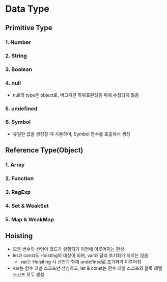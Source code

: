 # Data Type
## Primitive Type
### 1. Number
### 2. String
### 3. Boolean
### 4. null
- null의 type은 object로, 버그지만 하위호환성을 위해 수정되지 않음
### 5. undefined
### 6. Symbol
- 유일한 값을 생성할 때 사용하며, Symbol 함수를 호출해서 생성

## Reference Type(Object)
### 1. Array
### 2. Function
### 3. RegExp
### 4. Set & WeakSet
### 5. Map & WeakMap

## Hoisting
- 모든 변수의 선언이 코드가 실행되기 이전에 이루어지는 현상
- let과 const도 Hoisting의 대상이 되며, var와 달리 초기화가 되지는 않음
  - var는 Hoisiting 시 선언과 함께 undefined로 초기화가 이루어짐
- var는 함수 레벨 스코프만 생성하고, let & const는 함수 레벨 스코프와 블록 레벨 스코프 모두 생성